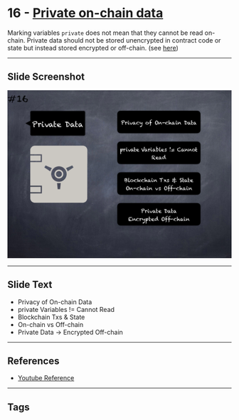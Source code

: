 # 16 - [Private on-chain data](Private%20on-chain%20data.md)
Marking variables `private` does not mean that they cannot be read on-chain. Private data should not be stored unencrypted in contract code or state but instead stored encrypted or off-chain. (see [here](https://swcregistry.io/docs/SWC-136))

___
## Slide Screenshot
![016.png](../images/pitfalls_and_best_practices101/016.png)
___
## Slide Text
- Privacy of On-chain Data
- private Variables != Cannot Read
- Blockchain Txs & State
- On-chain vs Off-chain
- Private Data -> Encrypted Off-chain
___
## References
- [Youtube Reference](https://youtu.be/OOzyoaYIw2k?t=1466)
___
## Tags